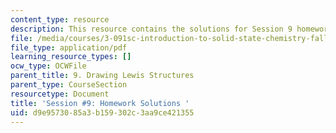 ```yaml
---
content_type: resource
description: This resource contains the solutions for Session 9 homework problems.
file: /media/courses/3-091sc-introduction-to-solid-state-chemistry-fall-2010/d9e9573085a3b159302c3aa9ce421355_MIT3_091SCF09_hw9_sol.pdf
file_type: application/pdf
learning_resource_types: []
ocw_type: OCWFile
parent_title: 9. Drawing Lewis Structures
parent_type: CourseSection
resourcetype: Document
title: 'Session #9: Homework Solutions '
uid: d9e95730-85a3-b159-302c-3aa9ce421355
---
```

